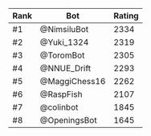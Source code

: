 Rank|Bot|Rating
---|---|---
#1|@NimsiluBot|2334
#2|@Yuki_1324|2319
#3|@ToromBot|2305
#4|@NNUE_Drift|2293
#5|@MaggiChess16|2262
#6|@RaspFish|2107
#7|@colinbot|1845
#8|@OpeningsBot|1645
